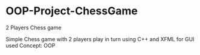 # OOP-Project-ChessGame
2 Players Chess game

Simple Chess game with 2 players play in turn 
using C++ and XFML for GUI
used Concept: OOP 
